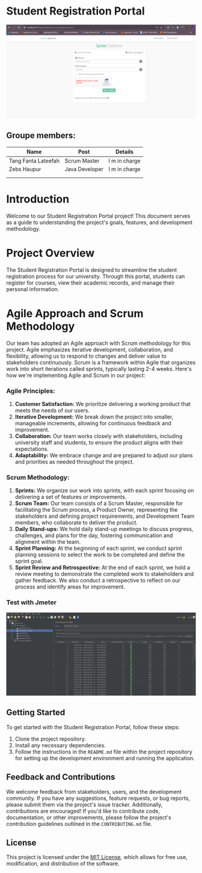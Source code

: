# Student Registration Portal
![Image](https://github.com/NGcodeX/School-registration-group9/blob/frond-view/preview-images/dfd.PNG?raw=true)

## Groupe members:
| Name | Post | Details |
| - | - | - |
| Tang Fanta Lateefah | Scrum Master | I m in charge |
| Zebs Haupur | Java Developer | I m in charge |
| | | |
| | | |


# Introduction
Welcome to our Student Registration Portal project! This document serves as a guide to understanding the project's goals, features, and development methodology.

# Project Overview
The Student Registration Portal is designed to streamline the student registration process for our university. Through this portal, students can register for courses, view their academic records, and manage their personal information.

# Agile Approach and Scrum Methodology
Our team has adopted an Agile approach with Scrum methodology for this project. Agile emphasizes iterative development, collaboration, and flexibility, allowing us to respond to changes and deliver value to stakeholders continuously. Scrum is a framework within Agile that organizes work into short iterations called sprints, typically lasting 2-4 weeks. Here's how we're implementing Agile and Scrum in our project:

### Agile Principles:
1. **Customer Satisfaction:** We prioritize delivering a working product that meets the needs of our users.
2. **Iterative Development:** We break down the project into smaller, manageable increments, allowing for continuous feedback and improvement.
3. **Collaboration:** Our team works closely with stakeholders, including university staff and students, to ensure the product aligns with their expectations.
4. **Adaptability:** We embrace change and are prepared to adjust our plans and priorities as needed throughout the project.

### Scrum Methodology:
1. **Sprints:** We organize our work into sprints, with each sprint focusing on delivering a set of features or improvements.
2. **Scrum Team:** Our team consists of a Scrum Master, responsible for facilitating the Scrum process, a Product Owner, representing the stakeholders and defining project requirements, and Development Team members, who collaborate to deliver the product.
3. **Daily Stand-ups:** We hold daily stand-up meetings to discuss progress, challenges, and plans for the day, fostering communication and alignment within the team.
4. **Sprint Planning:** At the beginning of each sprint, we conduct sprint planning sessions to select the work to be completed and define the sprint goal.
5. **Sprint Review and Retrospective:** At the end of each sprint, we hold a review meeting to demonstrate the completed work to stakeholders and gather feedback. We also conduct a retrospective to reflect on our process and identify areas for improvement.


### Test with Jmeter
![Image](https://github.com/NGcodeX/School-registration-group9/blob/frond-view/preview-images/gggg.PNG?raw=true)
## Getting Started
To get started with the Student Registration Portal, follow these steps:
1. Clone the project repository.
2. Install any necessary dependencies.
3. Follow the instructions in the `README.md` file within the project repository for setting up the development environment and running the application.

## Feedback and Contributions
We welcome feedback from stakeholders, users, and the development community. If you have any suggestions, feature requests, or bug reports, please submit them via the project's issue tracker. Additionally, contributions are encouraged! If you'd like to contribute code, documentation, or other improvements, please follow the project's contribution guidelines outlined in the `CONTRIBUTING.md` file.

## License
This project is licensed under the [MIT License](LICENSE), which allows for free use, modification, and distribution of the software.

